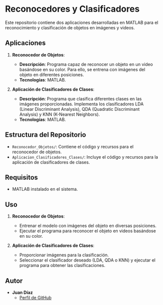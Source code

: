 # Reconocedores y Clasificadores

Este repositorio contiene dos aplicaciones desarrolladas en MATLAB para el reconocimiento y clasificación de objetos en imágenes y videos.

## Aplicaciones

1. **Reconocedor de Objetos**:
   - **Descripción**: Programa capaz de reconocer un objeto en un video basándose en su color. Para ello, se entrena con imágenes del objeto en diferentes posiciones.
   - **Tecnologías**: MATLAB.

2. **Aplicación de Clasificadores de Clases**:
   - **Descripción**: Programa que clasifica diferentes clases en las imágenes proporcionadas. Implementa los clasificadores LDA (Linear Discriminant Analysis), QDA (Quadratic Discriminant Analysis) y KNN (K-Nearest Neighbors).
   - **Tecnologías**: MATLAB.

## Estructura del Repositorio

- `Reconocedor_Objetos/`: Contiene el código y recursos para el reconocedor de objetos.
- `Aplicacion_Clasificadores_Clases/`: Incluye el código y recursos para la aplicación de clasificadores de clases.

## Requisitos

- MATLAB instalado en el sistema.

## Uso

1. **Reconocedor de Objetos**:
   - Entrenar el modelo con imágenes del objeto en diversas posiciones.
   - Ejecutar el programa para reconocer el objeto en videos basándose en su color.

2. **Aplicación de Clasificadores de Clases**:
   - Proporcionar imágenes para la clasificación.
   - Seleccionar el clasificador deseado (LDA, QDA o KNN) y ejecutar el programa para obtener las clasificaciones.

## Autor

- **Juan Díaz**
  - [Perfil de GitHub](https://github.com/juandidiaz/)

